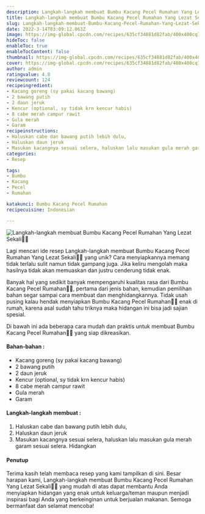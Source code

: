 ```yaml
---
description: Langkah-langkah membuat Bumbu Kacang Pecel Rumahan Yang Lezat Sekali"
title: Langkah-langkah membuat Bumbu Kacang Pecel Rumahan Yang Lezat Sekali
slug: Langkah-langkah-membuat-Bumbu-Kacang-Pecel-Rumahan-Yang-Lezat-Sekali
date: 2022-3-14T03:09:12.063Z
image: https://img-global.cpcdn.com/recipes/635cf34881d82fab/400x400cq70/photo.jpg
hideToc: false
enableToc: true
enableTocContent: false
thumbnail: https://img-global.cpcdn.com/recipes/635cf34881d82fab/400x400cq70/photo.jpg
cover: https://img-global.cpcdn.com/recipes/635cf34881d82fab/400x400cq70/photo.jpg
author: admin
ratingvalue: 4.8
reviewcount: 124
recipeingredient:
- Kacang goreng (sy pakai kacang bawang)
- 2 bawang putih
- 2 daun jeruk
- Kencur (optional, sy tidak krn kencur habis)
- 8 cabe merah campur rawit
- Gula merah
- Garam
recipeinstructions:
- Haluskan cabe dan bawang putih lebih dulu,
- Haluskan daun jeruk
- Masukan kacangnya sesuai selera, haluskan lalu masukan gula merah garam sesuai selera. Hidangkan
categories:
- Resep

tags:
- Bumbu
- Kacang
- Pecel
- Rumahan

katakunci: Bumbu Kacang Pecel Rumahan
recipecuisine: Indonesian

---
```


![Langkah-langkah membuat Bumbu Kacang Pecel Rumahan Yang Lezat Sekali👩‍🍳](https://img-global.cpcdn.com/recipes/635cf34881d82fab/400x400cq70/photo.jpg)

Lagi mencari ide resep Langkah-langkah membuat Bumbu Kacang Pecel Rumahan Yang Lezat Sekali👩‍🍳 yang unik? Cara menyiapkannya memang tidak terlalu sulit namun tidak gampang juga. Jika keliru mengolah maka hasilnya tidak akan memuaskan dan justru cenderung tidak enak.

Banyak hal yang sedikit banyak mempengaruhi kualitas rasa dari Bumbu Kacang Pecel Rumahan👩‍🍳, pertama dari jenis bahan, kemudian pemilihan bahan segar sampai cara membuat dan menghidangkannya. Tidak usah pusing kalau hendak menyiapkan Bumbu Kacang Pecel Rumahan👩‍🍳 enak di rumah, karena asal sudah tahu triknya maka hidangan ini bisa jadi sajian spesial.

Di bawah ini ada beberapa cara mudah dan praktis untuk membuat Bumbu Kacang Pecel Rumahan👩‍🍳 yang siap dikreasikan.

<!--inarticleads1-->

#### Bahan-bahan :

- Kacang goreng (sy pakai kacang bawang)
- 2 bawang putih
- 2 daun jeruk
- Kencur (optional, sy tidak krn kencur habis)
- 8 cabe merah campur rawit
- Gula merah
- Garam

<!--inarticleads2-->

#### Langkah-langkah membuat :

1. Haluskan cabe dan bawang putih lebih dulu,
1. Haluskan daun jeruk
1. Masukan kacangnya sesuai selera, haluskan lalu masukan gula merah garam sesuai selera. Hidangkan

#### Penutup

Terima kasih telah membaca resep yang kami tampilkan di sini. Besar harapan kami, Langkah-langkah membuat Bumbu Kacang Pecel Rumahan Yang Lezat Sekali👩‍🍳 yang mudah di atas dapat membantu Anda menyiapkan hidangan yang enak untuk keluarga/teman maupun menjadi inspirasi bagi Anda yang berkeinginan untuk berjualan makanan. Semoga bermanfaat dan selamat mencoba!